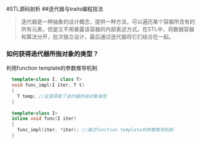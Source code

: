 #STL源码剖析
##迭代器与traits编程技法
> 迭代器是一种抽象的设计概念，提供一种方法，可以遍历某个容器所含有的所有元素，但是又不用暴露该容器的内部表述方式。在STL中，将数据容器和算法分开，批次独立设计，最后通过迭代器将它们结合在一起。

### 如何获得迭代器所指对象的类型？
利用function template的参数推导机制
```c++
  template<class I, class T>
  void func_impl(I iter, T t)
  {
    T temp; //这里获取了迭代器所指对象类型
  }
  
  template<class I>
  inline void func(I iter)
  {
    func_impl(iter, *iter); //通过function template的参数推导机制 
  }
    
```

